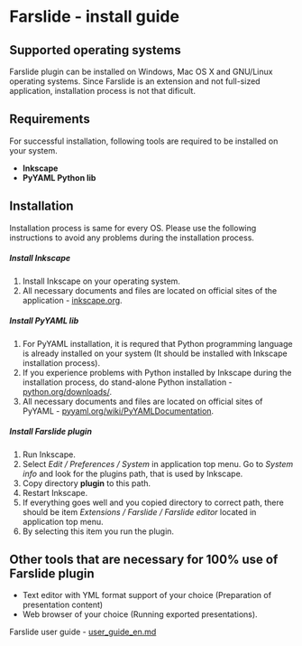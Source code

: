 Farslide - install guide
======
Supported operating systems
-------
Farslide plugin can be installed on Windows, Mac OS X and GNU/Linux operating systems.
Since Farslide is an extension and not full-sized application, installation process is not that dificult.

Requirements
-----
For successful installation, following tools are required to be installed on your system.

- **Inkscape**
- **PyYAML Python lib**

Installation
----
Installation process is same for every OS. Please use the following instructions to avoid any problems during the installation process.

##### Install Inkscape
1. Install Inkscape on your operating system.
2. All necessary documents and files are located on official sites of the application - [inkscape.org](https://inkscape.org).
##### Install PyYAML lib
1. For PyYAML installation, it is requred that Python programming language is already installed on your system (It should be installed with Inkscape installation process).
2. If you experience problems with Python installed by Inkscape during the installation process, do stand-alone Python installation - [python.org/downloads/](https://www.python.org/downloads/).
3. All necessary documents and files are located on official sites of PyYAML - [pyyaml.org/wiki/PyYAMLDocumentation](http://pyyaml.org/wiki/PyYAMLDocumentation).
##### Install Farslide plugin
1. Run Inkscape.
2. Select _Edit / Preferences / System_ in application top menu. Go to _System info_ and look for the plugins path, that is used by Inkscape.
3. Copy directory **plugin** to this path. 
4. Restart Inkscape.
5. If everything goes well and you copied directory to correct path, there should be item _Extensions / Farslide / Farslide editor_ located in application top menu.
6. By selecting this item you run the plugin.

Other tools that are necessary for 100% use of Farslide plugin
-----

- Text editor with YML format support of your choice (Preparation of presentation content)
- Web browser of your choice (Running exported presentations).

Farslide user guide - [user_guide_en.md](user_guide_en.md)

